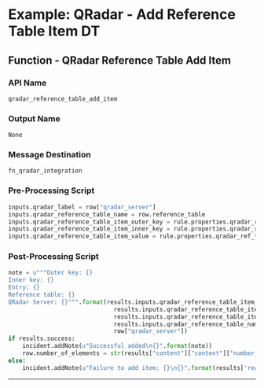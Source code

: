 <!--
    DO NOT MANUALLY EDIT THIS FILE
    THIS FILE IS AUTOMATICALLY GENERATED WITH resilient-sdk codegen
-->

# Example: QRadar - Add Reference Table Item DT

## Function - QRadar Reference Table Add Item

### API Name
`qradar_reference_table_add_item`

### Output Name
`None`

### Message Destination
`fn_qradar_integration`

### Pre-Processing Script
```python
inputs.qradar_label = row["qradar_server"]
inputs.qradar_reference_table_name = row.reference_table
inputs.qradar_reference_table_item_outer_key = rule.properties.qradar_ref_table_outer_key or "1"
inputs.qradar_reference_table_item_inner_key = rule.properties.qradar_ref_table_inner_key or "city"
inputs.qradar_reference_table_item_value = rule.properties.qradar_ref_table_update
```

### Post-Processing Script
```python
note = u"""Outer key: {}
Inner key: {}
Entry: {}
Reference table: {}
QRadar Server: {}""".format(results.inputs.qradar_reference_table_item_outer_key,
                              results.inputs.qradar_reference_table_item_inner_key,
                              results.inputs.qradar_reference_table_item_value, 
                              results.inputs.qradar_reference_table_name,
                              row["qradar_server"])
if results.success:
    incident.addNote(u"Successful added\n{}".format(note))
    row.number_of_elements = str(results["content"]["content"]["number_of_elements"])
else:
    incident.addNote(u"Failure to add item: {}\n{}".format(results['reason'], note))
```

---

